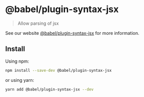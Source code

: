 # @babel/plugin-syntax-jsx

> Allow parsing of jsx

See our website [@babel/plugin-syntax-jsx](https://babeljs.io/docs/en/next/babel-plugin-syntax-jsx.html) for more information.

## Install

Using npm:

```sh
npm install --save-dev @babel/plugin-syntax-jsx
```

or using yarn:

```sh
yarn add @babel/plugin-syntax-jsx --dev
```
